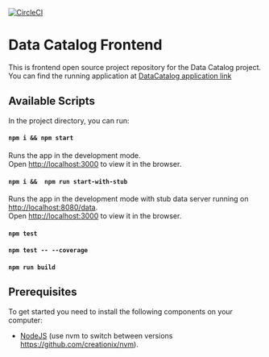 [![CircleCI](https://circleci.com/gh/navikt/data-catalog-frontend.svg?style=svg)](https://circleci.com/gh/navikt/data-catalog-frontend)

# Data Catalog Frontend
This is frontend open source project repository for the Data Catalog project. You can find the running application at [DataCatalog application link](https://35.201.118.102/)



## Available Scripts

In the project directory, you can run:

#### `npm i && npm start`

Runs the app in the development mode.<br>
Open [http://localhost:3000](http://localhost:3000) to view it in the browser.


#### `npm i &&  npm run start-with-stub`
Runs the app in the development mode with stub data server running on [http://localhost:8080/data](http://localhost:8080/data).<br>
Open [http://localhost:3000](http://localhost:3000) to view it in the browser.

#### `npm test`

#### `npm test -- --coverage`

#### `npm run build`

## Prerequisites

To get started you need to install the following components on your computer:

* [NodeJS](https://nodejs.org) (use nvm to switch between versions https://github.com/creationix/nvm).



